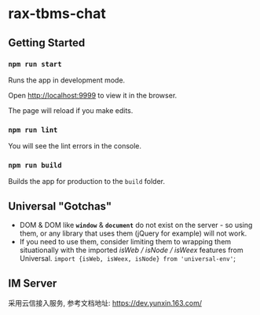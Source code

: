 # rax-tbms-chat

## Getting Started

### `npm run start`

Runs the app in development mode.

Open [http://localhost:9999](http://localhost:9999) to view it in the browser.

The page will reload if you make edits.

### `npm run lint`

You will see the lint errors in the console.

### `npm run build`

Builds the app for production to the `build` folder.

## Universal "Gotchas"

- DOM & DOM like **`window`** & **`document`** do not exist on the server - so using them, or any library that uses them (jQuery for example) will not work.
- If you need to use them, consider limiting them to wrapping them situationally with the imported *isWeb / isNode / isWeex* features from Universal. `import {isWeb, isWeex, isNode} from 'universal-env'`;


## IM Server
采用云信接入服务, 参考文档地址: https://dev.yunxin.163.com/